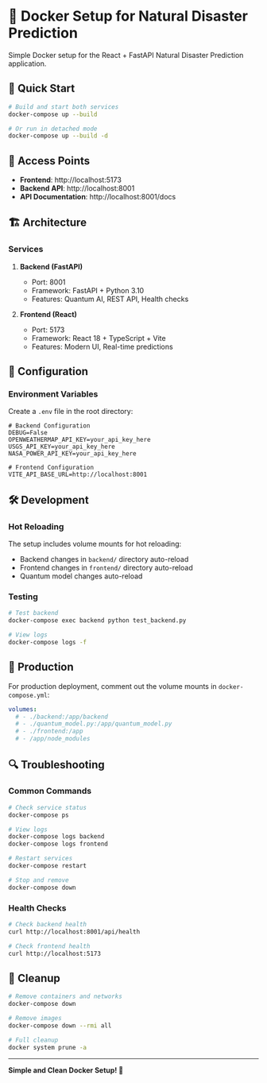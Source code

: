 # 🐳 Docker Setup for Natural Disaster Prediction

Simple Docker setup for the React + FastAPI Natural Disaster Prediction application.

## 🚀 Quick Start

```bash
# Build and start both services
docker-compose up --build

# Or run in detached mode
docker-compose up --build -d
```

## 📍 Access Points

- **Frontend**: http://localhost:5173
- **Backend API**: http://localhost:8001
- **API Documentation**: http://localhost:8001/docs

## 🏗️ Architecture

### Services

1. **Backend (FastAPI)**

   - Port: 8001
   - Framework: FastAPI + Python 3.10
   - Features: Quantum AI, REST API, Health checks

2. **Frontend (React)**
   - Port: 5173
   - Framework: React 18 + TypeScript + Vite
   - Features: Modern UI, Real-time predictions

## 🔧 Configuration

### Environment Variables

Create a `.env` file in the root directory:

```env
# Backend Configuration
DEBUG=False
OPENWEATHERMAP_API_KEY=your_api_key_here
USGS_API_KEY=your_api_key_here
NASA_POWER_API_KEY=your_api_key_here

# Frontend Configuration
VITE_API_BASE_URL=http://localhost:8001
```

## 🛠️ Development

### Hot Reloading

The setup includes volume mounts for hot reloading:

- Backend changes in `backend/` directory auto-reload
- Frontend changes in `frontend/` directory auto-reload
- Quantum model changes auto-reload

### Testing

```bash
# Test backend
docker-compose exec backend python test_backend.py

# View logs
docker-compose logs -f
```

## 🚀 Production

For production deployment, comment out the volume mounts in `docker-compose.yml`:

```yaml
volumes:
  # - ./backend:/app/backend
  # - ./quantum_model.py:/app/quantum_model.py
  # - ./frontend:/app
  # - /app/node_modules
```

## 🔍 Troubleshooting

### Common Commands

```bash
# Check service status
docker-compose ps

# View logs
docker-compose logs backend
docker-compose logs frontend

# Restart services
docker-compose restart

# Stop and remove
docker-compose down
```

### Health Checks

```bash
# Check backend health
curl http://localhost:8001/api/health

# Check frontend health
curl http://localhost:5173
```

## 🧹 Cleanup

```bash
# Remove containers and networks
docker-compose down

# Remove images
docker-compose down --rmi all

# Full cleanup
docker system prune -a
```

---

**Simple and Clean Docker Setup! 🐳**
